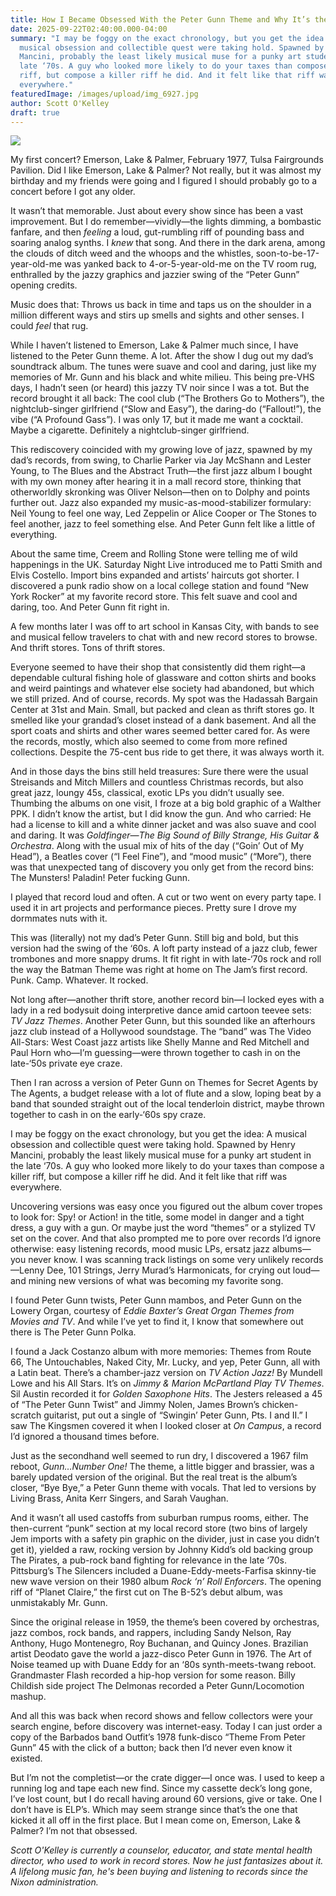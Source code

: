```yaml
---
title: How I Became Obsessed With the Peter Gunn Theme and Why It’s the Best Song Ever
date: 2025-09-22T02:40:00.000-04:00
summary: "I may be foggy on the exact chronology, but you get the idea: A
  musical obsession and collectible quest were taking hold. Spawned by Henry
  Mancini, probably the least likely musical muse for a punky art student in the
  late ‘70s. A guy who looked more likely to do your taxes than compose a killer
  riff, but compose a killer riff he did. And it felt like that riff was
  everywhere."
featuredImage: /images/upload/img_6927.jpg
author: Scott O'Kelley
draft: true
---
```

![](/images/upload/img_6927.jpg)

My first concert? Emerson, Lake & Palmer, February 1977, Tulsa Fairgrounds Pavilion. Did I like Emerson, Lake & Palmer? Not really, but it was almost my birthday and my friends were going and I figured I should probably go to a concert before I got any older.

It wasn’t that memorable. Just about every show since has been a vast improvement. But I do remember—vividly—the lights dimming, a bombastic fanfare, and then *feeling* a loud, gut-rumbling riff of pounding bass and soaring analog synths. I *knew* that song. And there in the dark arena, among the clouds of ditch weed and the whoops and the whistles, soon-to-be-17-year-old-me was yanked back to 4-or-5-year-old-me on the TV room rug, enthralled by the jazzy graphics and jazzier swing of the “Peter Gunn” opening credits.

Music does that: Throws us back in time and taps us on the shoulder in a million different ways and stirs up smells and sights and other senses. I could *feel* that rug.

While I haven’t listened to Emerson, Lake & Palmer much since, I have listened to the Peter Gunn theme. A lot. After the show I dug out my dad’s soundtrack album. The tunes were suave and cool and daring, just like my memories of Mr. Gunn and his black and white milieu. This being pre-VHS days, I hadn’t seen (or heard) this jazzy TV noir since I was a tot. But the record brought it all back: The cool club (“The Brothers Go to Mothers”), the nightclub-singer girlfriend (“Slow and Easy”), the daring-do (“Fallout!”), the vibe (“A Profound Gass”). I was only 17, but it made me want a cocktail. Maybe a cigarette. Definitely a nightclub-singer girlfriend.

This rediscovery coincided with my growing love of jazz, spawned by my dad’s records, from swing, to Charlie Parker via Jay McShann and Lester Young, to The Blues and the Abstract Truth—the first jazz album I bought with my own money after hearing it in a mall record store, thinking that otherworldly skronking was Oliver Nelson—then on to Dolphy and points further out. Jazz also expanded my music-as-mood-stabilizer formulary: Neil Young to feel one way, Led Zeppelin or Alice Cooper or The Stones to feel another, jazz to feel something else. And Peter Gunn felt like a little of everything.

About the same time, Creem and Rolling Stone were telling me of wild happenings in the UK. Saturday Night Live introduced me to Patti Smith and Elvis Costello. Import bins expanded and artists’ haircuts got shorter. I discovered a punk radio show on a local college station and found “New York Rocker” at my favorite record store. This felt suave and cool and daring, too. And Peter Gunn fit right in.

A few months later I was off to art school in Kansas City, with bands to see and musical fellow travelers to chat with and new record stores to browse. And thrift stores. Tons of thrift stores.

Everyone seemed to have their shop that consistently did them right—a dependable cultural fishing hole of glassware and cotton shirts and books and weird paintings and whatever else society had abandoned, but which we still prized. And of course, records. My spot was the Hadassah Bargain Center at 31st and Main. Small, but packed and clean as thrift stores go. It smelled like your grandad’s closet instead of a dank basement. And all the sport coats and shirts and other wares seemed better cared for. As were the records, mostly, which also seemed to come from more refined collections. Despite the 75-cent bus ride to get there, it was always worth it.

And in those days the bins still held treasures: Sure there were the usual Streisands and Mitch Millers and countless Christmas records, but also great jazz, loungy 45s, classical, exotic LPs you didn’t usually see. Thumbing the albums on one visit, I froze at a big bold graphic of a Walther PPK. I didn’t know the artist, but I did know the gun. And who carried: He had a license to kill and a white dinner jacket and was also suave and cool and daring. It was *Goldfinger—The Big Sound of Billy Strange, His Guitar & Orchestra*. Along with the usual mix of hits of the day (“Goin’ Out of My Head”), a Beatles cover (“I Feel Fine”), and “mood music” (“More”), there was that unexpected tang of discovery you only get from the record bins: The Munsters! Paladin! Peter fucking Gunn.

I played that record loud and often. A cut or two went on every party tape. I used it in art projects and performance pieces. Pretty sure I drove my dormmates nuts with it. 

This was (literally) not my dad’s Peter Gunn. Still big and bold, but this version had the swing of the ‘60s. A loft party instead of a jazz club, fewer trombones and more snappy drums. It fit right in with late-‘70s rock and roll the way the Batman Theme was right at home on The Jam’s first record. Punk. Camp. Whatever. It rocked.

Not long after—another thrift store, another record bin—I locked eyes with a lady in a red bodysuit doing interpretive dance amid cartoon teevee sets: *TV Jazz Themes*. Another Peter Gunn, but this sounded like an afterhours jazz club instead of a Hollywood soundstage. The “band” was The Video All-Stars: West Coast jazz artists like Shelly Manne and Red Mitchell and Paul Horn who—I’m guessing—were thrown together to cash in on the late-‘50s private eye craze.

Then I ran across a version of Peter Gunn on Themes for Secret Agents by The Agents, a budget release with a lot of flute and a slow, loping beat by a band that sounded straight out of the local tenderloin district, maybe thrown together to cash in on the early-‘60s spy craze.

I may be foggy on the exact chronology, but you get the idea: A musical obsession and collectible quest were taking hold. Spawned by Henry Mancini, probably the least likely musical muse for a punky art student in the late ‘70s. A guy who looked more likely to do your taxes than compose a killer riff, but compose a killer riff he did. And it felt like that riff was everywhere.

Uncovering versions was easy once you figured out the album cover tropes to look for: Spy! or Action! in the title, some model in danger and a tight dress, a guy with a gun. Or maybe just the word “themes” or a stylized TV set on the cover. And that also prompted me to pore over records I’d ignore otherwise: easy listening records, mood music LPs, ersatz jazz albums—you never know. I was scanning track listings on some very unlikely records—Lenny Dee, 101 Strings, Jerry Murad’s Harmonicats, for crying out loud—and mining new versions of what was becoming my favorite song.

I found Peter Gunn twists, Peter Gunn mambos, and Peter Gunn on the Lowery Organ, courtesy of *Eddie Baxter’s Great Organ Themes from Movies and TV*. And while I’ve yet to find it, I know that somewhere out there is The Peter Gunn Polka.

I found a Jack Costanzo album with more memories: Themes from Route 66, The Untouchables, Naked City, Mr. Lucky, and yep, Peter Gunn, all with a Latin beat. There’s a chamber-jazz version on *TV Action Jazz!* By Mundell Lowe and his All Stars. It’s on *Jimmy & Marion McPartland Play TV Themes*. Sil Austin recorded it for *Golden Saxophone Hits*. The Jesters released a 45 of “The Peter Gunn Twist” and Jimmy Nolen, James Brown’s chicken-scratch guitarist, put out a single of “Swingin’ Peter Gunn, Pts. I and II.” I saw The Kingsmen covered it when I looked closer at *On Campus*, a record I’d ignored a thousand times before.

Just as the secondhand well seemed to run dry, I discovered a 1967 film reboot, *Gunn…Number One!* The theme, a little bigger and brassier, was a barely updated version of the original. But the real treat is the album’s closer, “Bye Bye,” a Peter Gunn theme with vocals. That led to versions by Living Brass, Anita Kerr Singers, and Sarah Vaughan.

And it wasn’t all used castoffs from suburban rumpus rooms, either. The then-current “punk” section at my local record store (two bins of largely Jem imports with a safety pin graphic on the divider, just in case you didn’t get it), yielded a raw, rocking version by Johnny Kidd’s old backing group The Pirates, a pub-rock band fighting for relevance in the late ‘70s. Pittsburg’s The Silencers included a Duane-Eddy-meets-Farfisa skinny-tie new wave version on their 1980 album *Rock ‘n’ Roll Enforcers*. The opening riff of “Planet Claire,” the first cut on The B-52’s debut album, was unmistakably Mr. Gunn. 

Since the original release in 1959, the theme’s been covered by orchestras, jazz combos, rock bands, and rappers, including Sandy Nelson, Ray Anthony, Hugo Montenegro, Roy Buchanan, and Quincy Jones. Brazilian artist Deodato gave the world a jazz-disco Peter Gunn in 1976. The Art of Noise teamed up with Duane Eddy for an ‘80s synth-meets-twang reboot. Grandmaster Flash recorded a hip-hop version for some reason. Billy Childish side project The Delmonas recorded a Peter Gunn/Locomotion mashup.

And all this was back when record shows and fellow collectors were your search engine, before discovery was internet-easy. Today I can just order a copy of the Barbados band Outfit’s 1978 funk-disco “Theme From Peter Gunn” 45 with the click of a button; back then I’d never even know it existed.

But I’m not the completist—or the crate digger—I once was. I used to keep a running log and tape each new find. Since my cassette deck’s long gone, I’ve lost count, but I do recall having around 60 versions, give or take. One I don’t have is ELP’s. Which may seem strange since that’s the one that kicked it all off in the first place. But I mean come on, Emerson, Lake & Palmer? I’m not that obsessed.



*Scott O'Kelley is currently a counselor, educator, and state mental 
health director, who used to work in record stores. Now he just 
fantasizes about it. A lifelong music fan, he's been buying and 
listening to records since the Nixon administration.*
